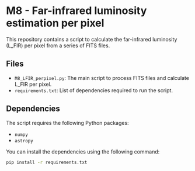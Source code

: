 # M8 - Far-infrared luminosity estimation per pixel

This repository contains a script to calculate the far-infrared luminosity (L_FIR) per pixel from a series of FITS files.

## Files

- `M8_LFIR_perpixel.py`: The main script to process FITS files and calculate L_FIR per pixel.
- `requirements.txt`: List of dependencies required to run the script.

## Dependencies

The script requires the following Python packages:
- `numpy`
- `astropy`

You can install the dependencies using the following command:
```bash
pip install -r requirements.txt
